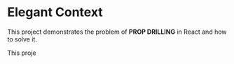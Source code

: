 # Elegant Context

This project demonstrates the problem of <b>PROP DRILLING</b> in React and how to solve it.

This proje